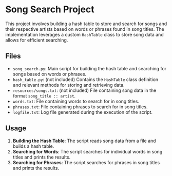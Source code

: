 # Song Search Project

This project involves building a hash table to store and search for songs and their respective artists based on words or phrases found in song titles. The implementation leverages a custom `HashTable` class to store song data and allows for efficient searching.

## Files

- `song_search.py`: Main script for building the hash table and searching for songs based on words or phrases.
- `hash_table.py`: (not included) Contains the `HashTable` class definition and relevant methods for storing and retrieving data.
- `resources/songs.txt`: (not included) File containing song data in the format `song_title :: artist`.
- `words.txt`: File containing words to search for in song titles.
- `phrases.txt`: File containing phrases to search for in song titles.
- `logfile.txt`: Log file generated during the execution of the script.

## Usage

1. **Building the Hash Table**: The script reads song data from a file and builds a hash table.
2. **Searching for Words**: The script searches for individual words in song titles and prints the results.
3. **Searching for Phrases**: The script searches for phrases in song titles and prints the results.
